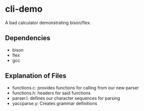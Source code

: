 cli-demo
========

A bad calculator demonstrating bison/flex.

Dependencies
------------
* bison
* flex
* gcc

Explanation of Files
-------------------

* functions.c: provides functions for calling from our new parser
* functions.h: headers for said functions
* parser.l: defines our character sequences for parsing
* yaccparse.y: Creates grammar definitions
